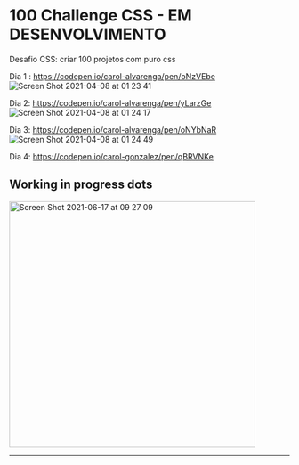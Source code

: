 

# 100 Challenge CSS - EM DESENVOLVIMENTO

Desafio CSS: criar 100 projetos com puro css 

Dia 1 : https://codepen.io/carol-alvarenga/pen/oNzVEbe <br>
![Screen Shot 2021-04-08 at 01 23 41](https://user-images.githubusercontent.com/40405334/113968231-1044bd00-9809-11eb-9c61-a99fe74a5116.png)

Dia 2: https://codepen.io/carol-alvarenga/pen/yLarzGe <br>
![Screen Shot 2021-04-08 at 01 24 17](https://user-images.githubusercontent.com/40405334/113968276-26527d80-9809-11eb-9ddc-83a9c5004572.png)


Dia 3: https://codepen.io/carol-alvarenga/pen/oNYbNaR <br>
![Screen Shot 2021-04-08 at 01 24 49](https://user-images.githubusercontent.com/40405334/113968301-379b8a00-9809-11eb-9c0e-a26a38895905.png)

Dia 4: https://codepen.io/carol-gonzalez/pen/qBRVNKe <br>
## Working in progress dots
<img width="442" alt="Screen Shot 2021-06-17 at 09 27 09" src="https://user-images.githubusercontent.com/40405334/122396259-334cc500-cf4e-11eb-9488-95a6b8c22729.png">

-----------------------------------------------------------------------------------------------------------------------



